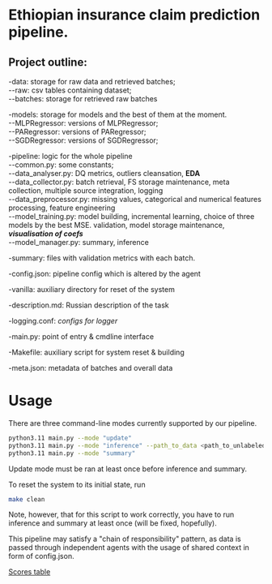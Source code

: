 # Ethiopian insurance claim prediction pipeline.

## Project outline:

-data: storage for raw data and retrieved batches;  
--raw: csv tables containing dataset;  
--batches: storage for retrieved raw batches

-models: storage for models and the best of them at the moment.  
--MLPRegressor: versions of MLPRegressor;  
--PARegressor: versions of PARegressor;  
--SGDRegressor: versions of SGDRegressor;  

-pipeline: logic for the whole pipeline  
--common.py: some constants;  
--data_analyser.py: DQ metrics, outliers cleansation, **EDA**  
--data_collector.py: batch retrieval, FS storage maintenance, meta collection, multiple source integration, logging  
--data_preprocessor.py: missing values, categorical and numerical features processing, feature engineering  
--model_training.py: model building, incremental learning, choice of three models by the best MSE. validation, model storage maintenance, ***visualisation of coefs***  
--model_manager.py: summary, inference  

-summary: files with validation metrics with each batch.

-config.json: pipeline config which is altered by the agent 

-vanilla: auxiliary directory for reset of the system  

-description.md: Russian description of the task

-logging.conf: *configs for logger*

-main.py: point of entry & cmdline interface

-Makefile: auxiliary script for system reset & building

-meta.json: metadata of batches and overall data

# Usage

There are three command-line modes currently supported by our pipeline.

```bash
python3.11 main.py --mode "update"
python3.11 main.py --mode "inference" --path_to_data <path_to_unlabeled_csv>
python3.11 main.py --mode "summary"
```

Update mode must be ran at least once before inference and summary. 

To reset the system to its initial state, run 
```bash
make clean
```
Note, however, that for this script to work correctly, you have to run inference and summary at least once (will be fixed, hopefully).

This pipeline may satisfy a "chain of responsibility" pattern, as data is passed through independent agents with the usage of shared context in form of config.json.

[Scores table](https://docs.google.com/spreadsheets/d/1RtUS9YEkEujFP3oKvpEhQOw1mwczaVX6xU5cGkp-wQE/edit?usp=sharing)